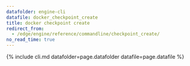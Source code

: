 ```yaml
---
datafolder: engine-cli
datafile: docker_checkpoint_create
title: docker checkpoint create
redirect_from:
  - /edge/engine/reference/commandline/checkpoint_create/
no_read_time: true
---
```

<!--
Sorry, but the contents of this page are automatically generated from
Docker's source code. If you want to suggest a change to the text that appears
here, you'll need to find the string by searching this repo:

https://github.com/docker/cli
-->
{% include cli.md datafolder=page.datafolder datafile=page.datafile %}

